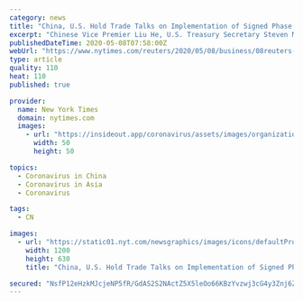 ```yaml
---
category: news
title: "China, U.S. Hold Trade Talks on Implementation of Signed Phase One Deal"
excerpt: "Chinese Vice Premier Liu He, U.S. Treasury Secretary Steven Mnuchin and United States Trade Representative Robert Lighthizer held a phone call late on Thursday in which they spoke about U.S.-China trade,"
publishedDateTime: 2020-05-08T07:58:00Z
webUrl: "https://www.nytimes.com/reuters/2020/05/08/business/08reuters-usa-trade-china-talks.html"
type: article
quality: 110
heat: 110
published: true

provider:
  name: New York Times
  domain: nytimes.com
  images:
    - url: "https://insideout.app/coronavirus/assets/images/organizations/nytimes.com-50x50.jpg"
      width: 50
      height: 50

topics:
  - Coronavirus in China
  - Coronavirus in Asia
  - Coronavirus

tags:
  - CN

images:
  - url: "https://static01.nyt.com/newsgraphics/images/icons/defaultPromoCrop.png"
    width: 1200
    height: 630
    title: "China, U.S. Hold Trade Talks on Implementation of Signed Phase One Deal"

secured: "NsfP12eHzkMJcjeNP5fR/GdAS2S2NActZ5X5leOo66KBzYvzwj3cG4y3Znj6ZDPUyaHSEKBFUQRPY8VLKf4FIkpsCRRDjkJnhn8Zs2ED/kLfYiB3qce1eilGxdNTP2LuwYeJ8jQUyVuGoMJfbqsMKkarBoAk3DqPJwlGUXa3JXjHvQM0R/XmeBlLvGoyean/1MpkyxNnDKgtYoOJnd8p2GYfljuJaA0i9iUqThpJmnkGay54UNCameudeBwlCT7gvAmT7bY1kKuHP6pqES29K/IrrV47YJ5yBlcsRCysdVp5EsLt18a6eNSrOnnIsEVO;/4lX91OjTknRUdHkaCdFeQ=="
---
```


